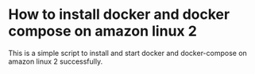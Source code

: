# How to install docker and docker compose on amazon linux 2

This is a simple script to install and start docker and docker-compose on amazon linux 2 successfully.

